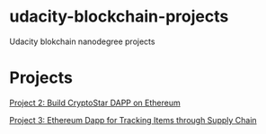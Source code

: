 # udacity-blockchain-projects
Udacity blokchain nanodegree projects


# Projects
[Project 2: Build CryptoStar DAPP on Ethereum](https://github.com/ramkumarrani/udacity-blockchain-projects/tree/master/project2)

[Project 3: Ethereum Dapp for Tracking Items through Supply Chain](https://github.com/ramkumarrani/udacity-blockchain-projects/tree/master/project3)
